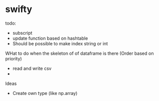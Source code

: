 # swifty

todo:
- subscript
- update function based on hashtable
- Should be possible to make index string or int


WHat to do when the skeleton of of dataframe is there (Order based on priority)
- read and write csv
- 

Ideas
- Create own type (like np.array)
